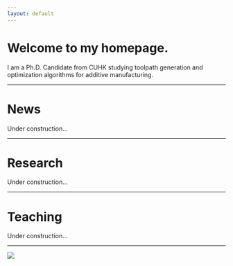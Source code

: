 ```yaml
---
layout: default
---
```


# **Welcome to my homepage.**

I am a Ph.D. Candidate from CUHK studying toolpath generation and optimization algorithms for additive manufacturing.  



---
# **News**
Under construction...



---
# **Research**
Under construction...



---
# **Teaching**
Under construction...






---
<a href="https://clustrmaps.com/site/1bpkm"  title="Visit tracker"><img src="//www.clustrmaps.com/map_v2.png?d=M43mMXEyo9n29UHnSDUT-wUosz1cCTbXBe7N_OuIqh0&cl=ffffff" /></a>

